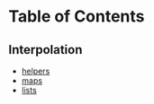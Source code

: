 # Table of Contents

## Interpolation

* [helpers](interpolation/helpers.md)
* [maps](interpolation/maps.md)
* [lists](interpolation/lists.md)
